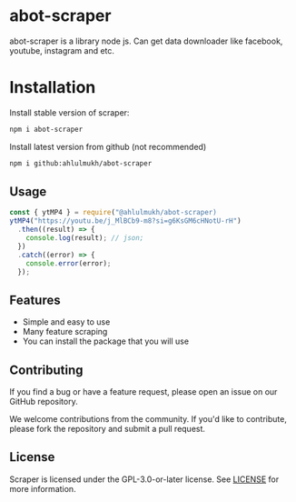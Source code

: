 # abot-scraper

abot-scraper is a library node js. Can get data downloader like facebook, youtube, instagram and etc.

# Installation

Install stable version of scraper:

```sh
npm i abot-scraper
```

Install latest version from github (not recommended)

```sh
npm i github:ahlulmukh/abot-scraper
```

## Usage

```js
const { ytMP4 } = require("@ahlulmukh/abot-scraper)
ytMP4("https://youtu.be/j_MlBCb9-m8?si=g6KsGM6cHNotU-rH")
  .then((result) => {
    console.log(result); // json;
  })
  .catch((error) => {
    console.error(error);
  });
```

## Features

- Simple and easy to use
- Many feature scraping
- You can install the package that you will use

## Contributing

If you find a bug or have a feature request, please open an issue on our GitHub repository.

We welcome contributions from the community. If you'd like to contribute, please fork the repository and submit a pull request.

## License

Scraper is licensed under the GPL-3.0-or-later license. See [LICENSE](LICENSE) for more information.
